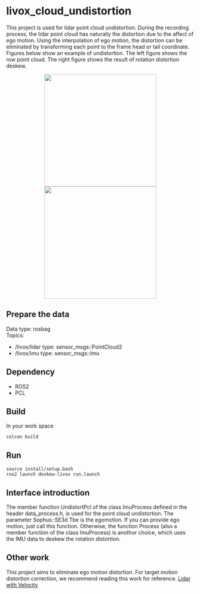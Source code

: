 # livox_cloud_undistortion
This project is used for lidar point cloud undistortion. During the recording process, the lidar point cloud has naturally the distortion due to the affect of ego motion. Using the interpolation of ego motion, the distortion can be eliminated by transforming each point to the frame head or tail coordinate. Figures below show an example of undistortion. The left figure shows the row point cloud. The right figure shows the result of rotation distortion deskew.

<div align="center">
<img src="./launch/before.png" height="300px">
<img src="./launch/after.png" height="300px">
</div>

## Prepare the data
Data type: rosbag  
Topics: 
* /livox/lidar   type: sensor_msgs::PointCloud2
* /livox/imu     type: sensor_msgs::Imu

## Dependency
*  ROS2
*  PCL


## Build
In your work space
```
colcon build
```

## Run
```
source install/setup.bash
ros2 launch deskew-livox run.launch
```

## Interface introduction
The member function UndistortPcl of the class ImuProcess defined in the header data_process.h, is used for the point cloud undistortion. The parameter Sophus::SE3d Tbe is the egomotion. If you can provide ego motion, just call this function. Otherwise, the function Process (also a member function of the class ImuProcess) is anothor choice, which uses the IMU data to deskew the rotation distortion.

## Other work
This project aims to eliminate ego motion distortion. For target motion distortion correction, we recommend reading this work for reference.
[Lidar with Velocity](https://github.com/ISEE-Technology/lidar-with-velocity)
